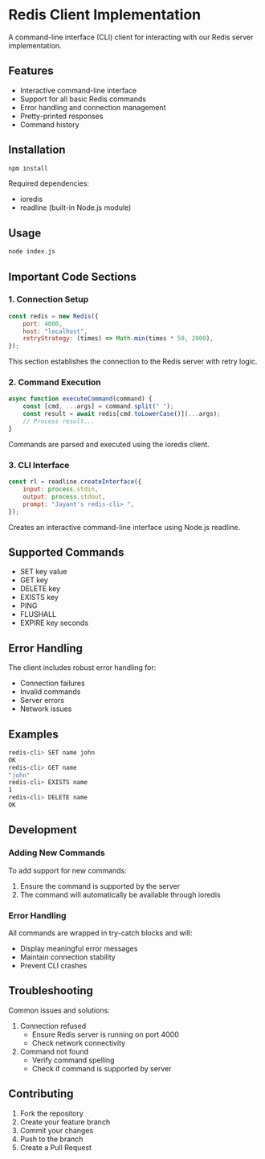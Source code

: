 # Redis Client Implementation

A command-line interface (CLI) client for interacting with our Redis server implementation.

## Features

-   Interactive command-line interface
-   Support for all basic Redis commands
-   Error handling and connection management
-   Pretty-printed responses
-   Command history

## Installation

```bash
npm install
```

Required dependencies:

-   ioredis
-   readline (built-in Node.js module)

## Usage

```bash
node index.js
```

## Important Code Sections

### 1. Connection Setup

```javascript
const redis = new Redis({
    port: 4000,
    host: "localhost",
    retryStrategy: (times) => Math.min(times * 50, 2000),
});
```

This section establishes the connection to the Redis server with retry logic.

### 2. Command Execution

```javascript
async function executeCommand(command) {
    const [cmd, ...args] = command.split(" ");
    const result = await redis[cmd.toLowerCase()](...args);
    // Process result...
}
```

Commands are parsed and executed using the ioredis client.

### 3. CLI Interface

```javascript
const rl = readline.createInterface({
    input: process.stdin,
    output: process.stdout,
    prompt: "Jayant's redis-cli> ",
});
```

Creates an interactive command-line interface using Node.js readline.

## Supported Commands

-   SET key value
-   GET key
-   DELETE key
-   EXISTS key
-   PING
-   FLUSHALL
-   EXPIRE key seconds

## Error Handling

The client includes robust error handling for:

-   Connection failures
-   Invalid commands
-   Server errors
-   Network issues

## Examples

```bash
redis-cli> SET name john
OK
redis-cli> GET name
"john"
redis-cli> EXISTS name
1
redis-cli> DELETE name
OK
```

## Development

### Adding New Commands

To add support for new commands:

1. Ensure the command is supported by the server
2. The command will automatically be available through ioredis

### Error Handling

All commands are wrapped in try-catch blocks and will:

-   Display meaningful error messages
-   Maintain connection stability
-   Prevent CLI crashes

## Troubleshooting

Common issues and solutions:

1. Connection refused
    - Ensure Redis server is running on port 4000
    - Check network connectivity
2. Command not found
    - Verify command spelling
    - Check if command is supported by server

## Contributing

1. Fork the repository
2. Create your feature branch
3. Commit your changes
4. Push to the branch
5. Create a Pull Request
